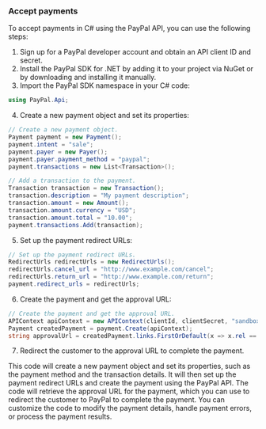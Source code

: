 ### Accept payments

To accept payments in C# using the PayPal API, you can use the following steps:

1. Sign up for a PayPal developer account and obtain an API client ID and secret.
2. Install the PayPal SDK for .NET by adding it to your project via NuGet or by downloading and installing it manually.
3. Import the PayPal SDK namespace in your C# code:

```csharp
using PayPal.Api;
```

4. Create a new payment object and set its properties:


```csharp
// Create a new payment object.
Payment payment = new Payment();
payment.intent = "sale";
payment.payer = new Payer();
payment.payer.payment_method = "paypal";
payment.transactions = new List<Transaction>();

// Add a transaction to the payment.
Transaction transaction = new Transaction();
transaction.description = "My payment description";
transaction.amount = new Amount();
transaction.amount.currency = "USD";
transaction.amount.total = "10.00";
payment.transactions.Add(transaction);
```

5. Set up the payment redirect URLs:

```csharp
// Set up the payment redirect URLs.
RedirectUrls redirectUrls = new RedirectUrls();
redirectUrls.cancel_url = "http://www.example.com/cancel";
redirectUrls.return_url = "http://www.example.com/return";
payment.redirect_urls = redirectUrls;
```

6. Create the payment and get the approval URL:

```csharp
// Create the payment and get the approval URL.
APIContext apiContext = new APIContext(clientId, clientSecret, "sandbox"); // Replace "clientId" and "clientSecret" with your own client ID and secret, and use "sandbox" for testing.
Payment createdPayment = payment.Create(apiContext);
string approvalUrl = createdPayment.links.FirstOrDefault(x => x.rel == "approval_url").href;
```

7. Redirect the customer to the approval URL to complete the payment.

This code will create a new payment object and set its properties, such as the payment method and the transaction details. It will then set up the payment redirect URLs and create the payment using the PayPal API. The code will retrieve the approval URL for the payment, which you can use to redirect the customer to PayPal to complete the payment. You can customize the code to modify the payment details, handle payment errors, or process the payment results.